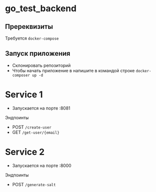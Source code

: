 # go_test_backend

## Пререквизиты
Требуется `docker-compose`

## Запуск приложения
- Склонировать репозиторий
- Чтобы начать приложение в напишите в командой строке `docker-composer up -d`

# Service 1
- Запускается на порте :8081

Эндпоинты
- POST `/create-user`
- GET `/get-user/{email}`


# Service 2
- Запускается на порте :8000

Эндпоинты
- POST `/generate-salt`
